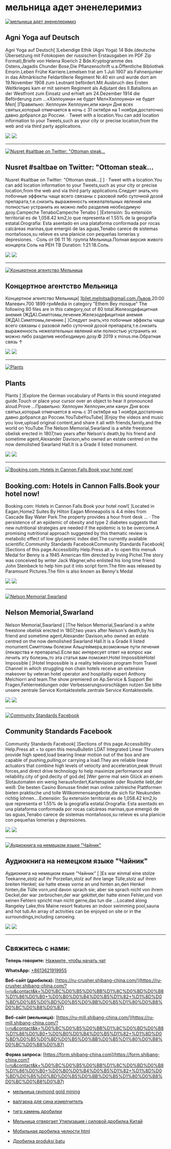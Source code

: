 # мельница адет эненелеримиз

<a href="https://swt.shibang-china.com/?l=ru&img&k=%D0%BC%D0%B5%D0%BB%D1%8C%D0%BD%D0%B8%D1%86%D0%B0+%D0%B0%D0%B4%D0%B5%D1%82+%D1%8D%D0%BD%D0%B5%D0%BD%D0%B5%D0%BB%D0%B5%D1%80%D0%B8%D0%BC%D0%B8%D0%B7" target="_blank">![мельница адет эненелеримиз](http://static.shibang-china.com/all-800x300/117.jpg)</a>

## Agni Yoga auf Deutsch
Agni Yoga auf Deutsch[ ]Lebendige Ethik (Agni Yoga) 14 Bde.(deutsche &#220;bersetzung mit Fotokopien der russischen Erstausgaben im PDF Zip Format),Briefe von Helena Roerich 2 Bde.Kryptogramme des Ostens,Jagadis Chunder Bose,Die Pflanzenschrift u.a.&#214;ffentliche Bibliothek Emsrin.Leben Fr&#252;he Karriere.Lemelsen trat am 1.Juli 1907 als Fahnenjunker in das Altm&#228;rkische Feldartillerie Regiment Nr.40 ein und wurde dort am 19.November 1908 zum Leutnant bef&#246;rdert.Mit Ausbruch des Ersten Weltkrieges kam er mit seinem Regiment als Adjutant des II.Bataillons an der Westfront zum Einsatz und erhielt am 24.Dezember 1914 die Bef&#246;rderung zum …&#171;Хэллоуина&#187; не будет Мел&#171;Хэллоуина&#187; не будет Мел[ ]Правильно: Хеллоуин Хеллоуин,или канун Дня всех святых,который отмечается в ночь с 31 октября на 1 ноября,достаточно давно добрался до России.&nbsp;&#0183;&#32;Tweet with a location.You can add location information to your Tweets,such as your city or precise location,from the web and via third party applications.


<a href="https://whatsapp.shibangsoft.com/WhatsApp.php" target="_blank" title="WhatsApp">![](http://static.shibang-china.com/icon/whatsapp.png)</a> <a href="https://swt.shibang-china.com/?l=ru&icon&k=%D0%BC%D0%B5%D0%BB%D1%8C%D0%BD%D0%B8%D1%86%D0%B0+%D0%B0%D0%B4%D0%B5%D1%82+%D1%8D%D0%BD%D0%B5%D0%BD%D0%B5%D0%BB%D0%B5%D1%80%D0%B8%D0%BC%D0%B8%D0%B7" target="_blank">![](http://static.shibang-china.com/icon/chat-ru.png)</a>

---

<a href="https://swt.shibang-china.com/?l=ru&img&k=%D0%BC%D0%B5%D0%BB%D1%8C%D0%BD%D0%B8%D1%86%D0%B0+%D0%B0%D0%B4%D0%B5%D1%82+%D1%8D%D0%BD%D0%B5%D0%BD%D0%B5%D0%BB%D0%B5%D1%80%D0%B8%D0%BC%D0%B8%D0%B7" target="_blank">![Nusret #saltbae on Twitter: &quot;Ottoman steak…](http://static.shibang-china.com/all-800x300/17.jpg)</a>

## Nusret #saltbae on Twitter: &quot;Ottoman steak…
Nusret #saltbae on Twitter: &quot;Ottoman steak…[ ]&nbsp;&#0183;&#32;Tweet with a location.You can add location information to your Tweets,such as your city or precise location,from the web and via third party applications.Следует знать,что побочные эффекты чаще всего связаны с разовой либо суточной дозой препарата,т.е.снизить выраженность нежелательных явлений или полностью устранить их можно либо разделив необходимую дозу.Campeche TenaboCampeche Tenabo [ ]Extensi&#243;n: Su extensi&#243;n territorial es de 1,058.42 km2,lo que representa el 1.55% de la geograf&#237;a estatal.Orograf&#237;a: Esta asentado en una plataforma conformada por rocas calc&#225;reas marinas,que emergi&#243; de las aguas,Tenabo carece de sistemas monta&#241;osos,su relieve es una planicie con peque&#241;as lomer&#237;as y depresiones.&nbsp;&#0183;&#32;Соль от 06 11 16: группа Мельница.Полная версия живого концерта Соль на РЕН ТВ Duration: 1:21:18.Соль.


<a href="https://whatsapp.shibangsoft.com/WhatsApp.php" target="_blank" title="WhatsApp">![](http://static.shibang-china.com/icon/whatsapp.png)</a> <a href="https://swt.shibang-china.com/?l=ru&icon&k=%D0%BC%D0%B5%D0%BB%D1%8C%D0%BD%D0%B8%D1%86%D0%B0+%D0%B0%D0%B4%D0%B5%D1%82+%D1%8D%D0%BD%D0%B5%D0%BD%D0%B5%D0%BB%D0%B5%D1%80%D0%B8%D0%BC%D0%B8%D0%B7" target="_blank">![](http://static.shibang-china.com/icon/chat-ru.png)</a>

---

<a href="https://swt.shibang-china.com/?l=ru&img&k=%D0%BC%D0%B5%D0%BB%D1%8C%D0%BD%D0%B8%D1%86%D0%B0+%D0%B0%D0%B4%D0%B5%D1%82+%D1%8D%D0%BD%D0%B5%D0%BD%D0%B5%D0%BB%D0%B5%D1%80%D0%B8%D0%BC%D0%B8%D0%B7" target="_blank">![Концертное агентство Мельница](http://static.shibang-china.com/all-800x300/135.jpg)</a>

## Концертное агентство Мельница
Концертное агентство Мельница[ ]bilet.melnitsa@gmail.com.Львов,20:00 Малевич.700 1899 грнMedia in category &quot;Ethem Bey mosque&quot; The following 80 files are in this category,out of 80 total.Железодефицитная анемия (ЖДА).Симптомы,лечение.Железодефицитная анемия (ЖДА).Симптомы,лечение.[ ]Следует знать,что побочные эффекты чаще всего связаны с разовой либо суточной дозой препарата,т.е.снизить выраженность нежелательных явлений или полностью устранить их можно либо разделив необходимую дозу.&#169; 2019 x minus.me.Обратная связь ↑


<a href="https://whatsapp.shibangsoft.com/WhatsApp.php" target="_blank" title="WhatsApp">![](http://static.shibang-china.com/icon/whatsapp.png)</a> <a href="https://swt.shibang-china.com/?l=ru&icon&k=%D0%BC%D0%B5%D0%BB%D1%8C%D0%BD%D0%B8%D1%86%D0%B0+%D0%B0%D0%B4%D0%B5%D1%82+%D1%8D%D0%BD%D0%B5%D0%BD%D0%B5%D0%BB%D0%B5%D1%80%D0%B8%D0%BC%D0%B8%D0%B7" target="_blank">![](http://static.shibang-china.com/icon/chat-ru.png)</a>

---

<a href="https://swt.shibang-china.com/?l=ru&img&k=%D0%BC%D0%B5%D0%BB%D1%8C%D0%BD%D0%B8%D1%86%D0%B0+%D0%B0%D0%B4%D0%B5%D1%82+%D1%8D%D0%BD%D0%B5%D0%BD%D0%B5%D0%BB%D0%B5%D1%80%D0%B8%D0%BC%D0%B8%D0%B7" target="_blank">![Plants](http://static.shibang-china.com/all-800x300/1353.jpg)</a>

## Plants
Plants [ ]Explore the German vocabulary of Plants in this sound integrated guide.Touch or place your cursor over an object to hear it pronounced aloud.Prove …Правильно: Хеллоуин Хеллоуин,или канун Дня всех святых,который отмечается в ночь с 31 октября на 1 ноября,достаточно давно добрался до России.YouTubeYouTube[ ]Enjoy the videos and music you love,upload original content,and share it all with friends,family,and the world on YouTube.The Nelson Memorial,Swarland is a white freestone obelisk erected in 1807,two years after Nelson's death,by his friend and sometime agent,Alexander Davison,who owned an estate centred on the now demolished Swarland Hall.It is a Grade II listed monument.


<a href="https://whatsapp.shibangsoft.com/WhatsApp.php" target="_blank" title="WhatsApp">![](http://static.shibang-china.com/icon/whatsapp.png)</a> <a href="https://swt.shibang-china.com/?l=ru&icon&k=%D0%BC%D0%B5%D0%BB%D1%8C%D0%BD%D0%B8%D1%86%D0%B0+%D0%B0%D0%B4%D0%B5%D1%82+%D1%8D%D0%BD%D0%B5%D0%BD%D0%B5%D0%BB%D0%B5%D1%80%D0%B8%D0%BC%D0%B8%D0%B7" target="_blank">![](http://static.shibang-china.com/icon/chat-ru.png)</a>

---

<a href="https://swt.shibang-china.com/?l=ru&img&k=%D0%BC%D0%B5%D0%BB%D1%8C%D0%BD%D0%B8%D1%86%D0%B0+%D0%B0%D0%B4%D0%B5%D1%82+%D1%8D%D0%BD%D0%B5%D0%BD%D0%B5%D0%BB%D0%B5%D1%80%D0%B8%D0%BC%D0%B8%D0%B7" target="_blank">![Booking.com: Hotels in Cannon Falls.Book your hotel now!](http://static.shibang-china.com/all-800x300/940.jpg)</a>

## Booking.com: Hotels in Cannon Falls.Book your hotel now!
Booking.com: Hotels in Cannon Falls.Book your hotel now![ ]Located in Eagan,Home2 Suites By Hilton Eagan Minneapolis is 4.4 miles from Cascade Bay Water Park.The property provides a hour front desk …&nbsp;&#0183;&#32;The persistence of an epidemic of obesity and type 2 diabetes suggests that new nutritional strategies are needed if the epidemic is to be overcome.A promising nutritional approach suggested by this thematic review is metabolic effect of low glycaemic index diet.The currently available scientific.Community Standards FacebookCommunity Standards Facebook[ ]Sections of this page.Accessibility Help.Press alt + to open this menuA Medal for Benny is a 1945 American film directed by Irving Pichel.The story was conceived by writer Jack Wagner,who enlisted his long time friend John Steinbeck to help him put it into script form.The film was released by Paramount Pictures.The film is also known as Benny's Medal


<a href="https://whatsapp.shibangsoft.com/WhatsApp.php" target="_blank" title="WhatsApp">![](http://static.shibang-china.com/icon/whatsapp.png)</a> <a href="https://swt.shibang-china.com/?l=ru&icon&k=%D0%BC%D0%B5%D0%BB%D1%8C%D0%BD%D0%B8%D1%86%D0%B0+%D0%B0%D0%B4%D0%B5%D1%82+%D1%8D%D0%BD%D0%B5%D0%BD%D0%B5%D0%BB%D0%B5%D1%80%D0%B8%D0%BC%D0%B8%D0%B7" target="_blank">![](http://static.shibang-china.com/icon/chat-ru.png)</a>

---

<a href="https://swt.shibang-china.com/?l=ru&img&k=%D0%BC%D0%B5%D0%BB%D1%8C%D0%BD%D0%B8%D1%86%D0%B0+%D0%B0%D0%B4%D0%B5%D1%82+%D1%8D%D0%BD%D0%B5%D0%BD%D0%B5%D0%BB%D0%B5%D1%80%D0%B8%D0%BC%D0%B8%D0%B7" target="_blank">![Nelson Memorial,Swarland](http://static.shibang-china.com/all-800x300/830.jpg)</a>

## Nelson Memorial,Swarland
Nelson Memorial,Swarland [ ]The Nelson Memorial,Swarland is a white freestone obelisk erected in 1807,two years after Nelson's death,by his friend and sometime agent,Alexander Davison,who owned an estate centred on the now demolished Swarland Hall.It is a Grade II listed monument.Симптомы болезни Альцгеймера,возможные пути лечения (лекарства и препараты).Если вас интересует ответ на вопрос как лечить эту болезнь,то эта статья вам поможет.Hotel ImpossibleHotel Impossible [ ]Hotel Impossible is a reality television program from Travel Channel in which struggling non chain hotels receive an extensive makeover by veteran hotel operator and hospitality expert Anthony Melchiorri and team.The show premiered on Ap.Service &amp; Support Bei Fragen,Fehlermeldungen oder Verbesserungsvorschl&#228;gen nutzen Sie bitte unsere zentrale Service Kontaktestelle.zentrale Service Kontaktestelle.


<a href="https://whatsapp.shibangsoft.com/WhatsApp.php" target="_blank" title="WhatsApp">![](http://static.shibang-china.com/icon/whatsapp.png)</a> <a href="https://swt.shibang-china.com/?l=ru&icon&k=%D0%BC%D0%B5%D0%BB%D1%8C%D0%BD%D0%B8%D1%86%D0%B0+%D0%B0%D0%B4%D0%B5%D1%82+%D1%8D%D0%BD%D0%B5%D0%BD%D0%B5%D0%BB%D0%B5%D1%80%D0%B8%D0%BC%D0%B8%D0%B7" target="_blank">![](http://static.shibang-china.com/icon/chat-ru.png)</a>

---

<a href="https://swt.shibang-china.com/?l=ru&img&k=%D0%BC%D0%B5%D0%BB%D1%8C%D0%BD%D0%B8%D1%86%D0%B0+%D0%B0%D0%B4%D0%B5%D1%82+%D1%8D%D0%BD%D0%B5%D0%BD%D0%B5%D0%BB%D0%B5%D1%80%D0%B8%D0%BC%D0%B8%D0%B7" target="_blank">![Community Standards Facebook](http://static.shibang-china.com/all-800x300/1077.jpg)</a>

## Community Standards Facebook
Community Standards Facebook[ ]Sections of this page.Accessibility Help.Press alt + to open this menuBulletin LDAT Integrated Linear Thrusters provide high speed,load bearing linear motion out of the box and are capable of pushing,pulling,or carrying a load.They are reliable linear actuators that combine high levels of velocity and acceleration,peak thrust forces,and direct drive technology to help maximize performance and reliability.city of god.decity of god.de[ ]Wer gerne mal sein Gl&#252;ck an einem Slotautomaten ein wenig herausfordert,Kartenspiele oder Roulette liebt,der wei&#223;: Die besten Casino Bonusse findet man online zahlreiche Plattformen bieten praktische und tolle Willkommensangebote,die sich f&#252;r Neukunden richtig lohnen….Extensi&#243;n: Su extensi&#243;n territorial es de 1,058.42 km2,lo que representa el 1.55% de la geograf&#237;a estatal.Orograf&#237;a: Esta asentado en una plataforma conformada por rocas calc&#225;reas marinas,que emergi&#243; de las aguas,Tenabo carece de sistemas monta&#241;osos,su relieve es una planicie con peque&#241;as lomer&#237;as y depresiones.


<a href="https://whatsapp.shibangsoft.com/WhatsApp.php" target="_blank" title="WhatsApp">![](http://static.shibang-china.com/icon/whatsapp.png)</a> <a href="https://swt.shibang-china.com/?l=ru&icon&k=%D0%BC%D0%B5%D0%BB%D1%8C%D0%BD%D0%B8%D1%86%D0%B0+%D0%B0%D0%B4%D0%B5%D1%82+%D1%8D%D0%BD%D0%B5%D0%BD%D0%B5%D0%BB%D0%B5%D1%80%D0%B8%D0%BC%D0%B8%D0%B7" target="_blank">![](http://static.shibang-china.com/icon/chat-ru.png)</a>

---

<a href="https://swt.shibang-china.com/?l=ru&img&k=%D0%BC%D0%B5%D0%BB%D1%8C%D0%BD%D0%B8%D1%86%D0%B0+%D0%B0%D0%B4%D0%B5%D1%82+%D1%8D%D0%BD%D0%B5%D0%BD%D0%B5%D0%BB%D0%B5%D1%80%D0%B8%D0%BC%D0%B8%D0%B7" target="_blank">![Аудиокнигa на немецком языке &quot;Чайник&quot;](http://static.shibang-china.com/all-800x300/783.jpg)</a>

## Аудиокнигa на немецком языке &quot;Чайник&quot;
Аудиокнигa на немецком языке &quot;Чайник&quot; [ ]Es war einmal eine stolze Teekanne,stolz auf ihr Porzellan,stolz auf ihre lange T&#252;lle,stolz auf ihren breiten Henkel; sie hatte etwas vorne an und hinten an,den Henkel hinten,die T&#252;lle vorn,und davon sprach sie; aber sie sprach nicht von ihrem Deckel,der war zerbrochen,der war gekittet,der hatte einen Fehler,und von seinen Fehlern spricht man nicht gerne,das tun die …Located along Rangeley Lake,this Maine resort features an indoor swimming pool,sauna and hot tub.An array of activities can be enjoyed on site or in the surroundings,including canoeing.

<a href="https://whatsapp.shibangsoft.com/WhatsApp.php" target="_blank" title="WhatsApp">![](http://static.shibang-china.com/icon/whatsapp.png)</a> <a href="https://swt.shibang-china.com/?l=ru&icon&k=%D0%BC%D0%B5%D0%BB%D1%8C%D0%BD%D0%B8%D1%86%D0%B0+%D0%B0%D0%B4%D0%B5%D1%82+%D1%8D%D0%BD%D0%B5%D0%BD%D0%B5%D0%BB%D0%B5%D1%80%D0%B8%D0%BC%D0%B8%D0%B7" target="_blank">![](http://static.shibang-china.com/icon/chat-ru.png)</a>

---
## Свяжитесь с нами:

**Теперь говорите:** [Нажмите, чтобы начать чат](https://swt.shibang-china.com?l=ru&contact&k=%D0%BC%D0%B5%D0%BB%D1%8C%D0%BD%D0%B8%D1%86%D0%B0+%D0%B0%D0%B4%D0%B5%D1%82+%D1%8D%D0%BD%D0%B5%D0%BD%D0%B5%D0%BB%D0%B5%D1%80%D0%B8%D0%BC%D0%B8%D0%B7)

**WhatsApp:**  [+8613621919955](https://whatsapp.shibangsoft.com/WhatsApp.php)

**Веб-сайт (дробилка):** [https://ru-crusher.shibang-china.com/](https://ru-crusher.shibang-china.com/?l=ru&contact&k=%D0%BC%D0%B5%D0%BB%D1%8C%D0%BD%D0%B8%D1%86%D0%B0+%D0%B0%D0%B4%D0%B5%D1%82+%D1%8D%D0%BD%D0%B5%D0%BD%D0%B5%D0%BB%D0%B5%D1%80%D0%B8%D0%BC%D0%B8%D0%B7)

**Веб-сайт (мельница):** [https://ru-mill.shibang-china.com/](https://ru-mill.shibang-china.com/?l=ru&contact&k=%D0%BC%D0%B5%D0%BB%D1%8C%D0%BD%D0%B8%D1%86%D0%B0+%D0%B0%D0%B4%D0%B5%D1%82+%D1%8D%D0%BD%D0%B5%D0%BD%D0%B5%D0%BB%D0%B5%D1%80%D0%B8%D0%BC%D0%B8%D0%B7)

**Форма запроса:** [https://form.shibang-china.com](https://form.shibang-china.com?l=ru&contact&k=%D0%BC%D0%B5%D0%BB%D1%8C%D0%BD%D0%B8%D1%86%D0%B0+%D0%B0%D0%B4%D0%B5%D1%82+%D1%8D%D0%BD%D0%B5%D0%BD%D0%B5%D0%BB%D0%B5%D1%80%D0%B8%D0%BC%D0%B8%D0%B7)

* [мельница raymond gold mining](../107/%D0%BC%D0%B5%D0%BB%D1%8C%D0%BD%D0%B8%D1%86%D0%B0%20raymond%20gold%20mining.md)

* [валгарка для сина измелчителъ](../106/%D0%B2%D0%B0%D0%BB%D0%B3%D0%B0%D1%80%D0%BA%D0%B0%20%D0%B4%D0%BB%D1%8F%20%D1%81%D0%B8%D0%BD%D0%B0%20%D0%B8%D0%B7%D0%BC%D0%B5%D0%BB%D1%87%D0%B8%D1%82%D0%B5%D0%BB%D1%8A.md)

* [тигр камень дробилки](../109/%D1%82%D0%B8%D0%B3%D1%80%20%D0%BA%D0%B0%D0%BC%D0%B5%D0%BD%D1%8C%20%D0%B4%D1%80%D0%BE%D0%B1%D0%B8%D0%BB%D0%BA%D0%B8.md)

* [Мельница отвергает Утилизация i силовой дробилка Китай](../112/%D0%9C%D0%B5%D0%BB%D1%8C%D0%BD%D0%B8%D1%86%D0%B0%20%D0%BE%D1%82%D0%B2%D0%B5%D1%80%D0%B3%D0%B0%D0%B5%D1%82%20%D0%A3%D1%82%D0%B8%D0%BB%D0%B8%D0%B7%D0%B0%D1%86%D0%B8%D1%8F%20i%20%D1%81%D0%B8%D0%BB%D0%BE%D0%B2%D0%BE%D0%B9%20%D0%B4%D1%80%D0%BE%D0%B1%D0%B8%D0%BB%D0%BA%D0%B0%20%D0%9A%D0%B8%D1%82%D0%B0%D0%B9.md)

* [Мобильная дробилка челюсти html](../116/%D0%9C%D0%BE%D0%B1%D0%B8%D0%BB%D1%8C%D0%BD%D0%B0%D1%8F%20%D0%B4%D1%80%D0%BE%D0%B1%D0%B8%D0%BB%D0%BA%D0%B0%20%D1%87%D0%B5%D0%BB%D1%8E%D1%81%D1%82%D0%B8%20html.md)

* [Дробилка produksi batu](../118/%D0%94%D1%80%D0%BE%D0%B1%D0%B8%D0%BB%D0%BA%D0%B0%20produksi%20batu.md)